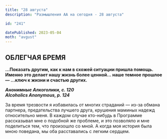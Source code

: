 ```yaml
---
title: "28 августа"
description: "Размышления АА на сегодня - 28 августа"

id: "241"

datePublished: 2023-05-04
moth: "avgust"
---
```


## ОБЛЕГЧАЯ БРЕМЯ

**…Показать другим, как к нам в схожей ситуации пришла помощь. Именно это
делает нашу жизнь более ценной… наше темное прошлое — …ключ к жизни и счастью
других.**

**_Анонимные Алкоголики, с. 120  
Alcoholics Anonymous, p. 124_**

За время трезвости я избавилась от многих страданий — из-за обмана партнера,
предательства лучшего друга, крушения маминых надежд относительно меня. В
каждом случае кто-нибудь в Программе рассказывал мне о подобной же проблеме, и
это позволяло и мне поделиться тем, что произошло со мной. А когда моя история
была мною поведана, мы оба расставались с легким сердцем.
